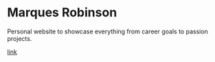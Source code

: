 # Marques Robinson
Personal website to showcase everything from career goals to passion projects.

[link](https://marques-j-robinson.github.io/)
